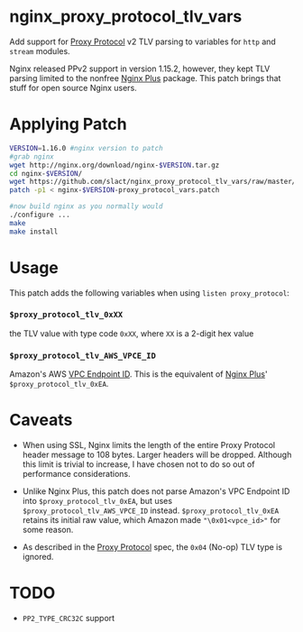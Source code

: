 # nginx_proxy_protocol_tlv_vars

Add support for [Proxy Protocol](http://www.haproxy.org/download/1.8/doc/proxy-protocol.txt) v2 TLV parsing to variables for `http` and `stream` modules.

Nginx released PPv2 support in version 1.15.2, however, they kept TLV parsing limited to the nonfree [Nginx Plus](https://www.nginx.com/blog/nginx-plus-r16-released/#r16-ppv2-privatelink) package. This patch brings that stuff for open source Nginx users.

# Applying Patch

```bash
VERSION=1.16.0 #nginx version to patch
#grab nginx
wget http://nginx.org/download/nginx-$VERSION.tar.gz
cd nginx-$VERSION/
wget https://github.com/slact/nginx_proxy_protocol_tlv_vars/raw/master/nginx-$VERSION-proxy_protocol_vars.patch
patch -p1 < nginx-$VERSION-proxy_protocol_vars.patch

#now build nginx as you normally would
./configure ...
make
make install
```

# Usage

This patch adds the following variables when using `listen proxy_protocol`:

### `$proxy_protocol_tlv_0xXX`
  the TLV value with type code `0xXX`, where `XX` is a 2-digit hex value

### `$proxy_protocol_tlv_AWS_VPCE_ID`
  Amazon's AWS [VPC Endpoint ID](https://docs.aws.amazon.com/elasticloadbalancing/latest/network/load-balancer-target-groups.html#custom-tlv). This is the equivalent of [Nginx Plus](https://www.nginx.com/blog/nginx-plus-r16-released/#r16-ppv2-privatelink)' `$proxy_protocol_tlv_0xEA`.
  
# Caveats

- When using SSL, Nginx limits the length of the entire Proxy Protocol header message to 108 bytes. Larger headers will be dropped. Although this limit is trivial to increase, I have chosen not to do so out of performance considerations. 

- Unlike Nginx Plus, this patch does not parse Amazon's VPC Endpoint ID into `$proxy_protocol_tlv_0xEA`, but uses `$proxy_protocol_tlv_AWS_VPCE_ID` instead. `$proxy_protocol_tlv_0xEA` retains its initial raw value, which Amazon made `"\0x01<vpce_id>"` for some reason.

- As described in the [Proxy Protocol](http://www.haproxy.org/download/1.8/doc/proxy-protocol.txt) spec, the `0x04` (No-op) TLV type is ignored.

# TODO

 - `PP2_TYPE_CRC32C` support
